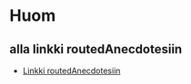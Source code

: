 # Huom
## alla linkki routedAnecdotesiin


* [Linkki routedAnecdotesiin](https://github.com/pidrmasiin/routedAnecdotes)
